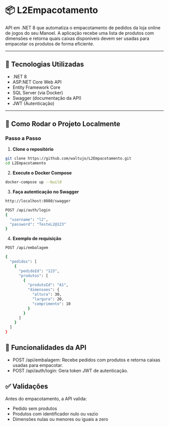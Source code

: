 # 📦 L2Empacotamento

API em .NET 8 que automatiza o empacotamento de pedidos da loja online de jogos do seu Manoel. A aplicação recebe uma lista de produtos com dimensões e retorna quais caixas disponíveis devem ser usadas para empacotar os produtos de forma eficiente.

---

## 🧰 Tecnologias Utilizadas

- .NET 8
- ASP.NET Core Web API
- Entity Framework Core
- SQL Server (via Docker)
- Swagger (documentação da API)
- JWT (Autenticação)

---

## 🚀 Como Rodar o Projeto Localmente

### Passo a Passo

1. **Clone o repositório**

```bash
git clone https://github.com/waltujo/L2Empacotamento.git
cd L2Empacotamento
```

2. **Execute o Docker Compose**

```bash
docker-compose up --build
```

3. **Faça autenticação no Swagger**

```bash
http://localhost:8080/swagger

POST /api/auth/login
{
  "username": "l2",
  "password": "TesteL2@123"
}
```

4. **Exemplo de requisição**

```bash
POST /api/embalagem

{
  "pedidos": [
    {
      "pedidoId": "123",
      "produtos": [
        {
          "produtoId": "A1",
          "dimensoes": {
            "altura": 30,
            "largura": 20,
            "comprimento": 10
          }
        }
      ]
    }
  ]
}

```

## 🧪 Funcionalidades da API

 - POST /api/embalagem: Recebe pedidos com produtos e retorna caixas usadas para empacotar.
 - POST /api/auth/login: Gera token JWT de autenticação.



##  ✅ Validações

Antes do empacotamento, a API valida:

 - Pedido sem produtos
 - Produtos com identificador nulo ou vazio
 - Dimensões nulas ou menores ou iguais a zero
